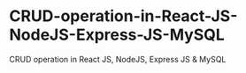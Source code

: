 # CRUD-operation-in-React-JS-NodeJS-Express-JS-MySQL
CRUD operation in React JS, NodeJS, Express JS &amp; MySQL
